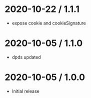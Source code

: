 2020-10-22 / 1.1.1
==================

  * expose cookie and cookieSignature 

2020-10-05 / 1.1.0
==================

  * dpds updated

2020-10-05 / 1.0.0
==================

  * Initial release
